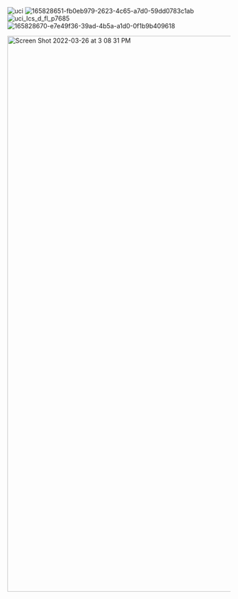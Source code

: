 ![uci](https://user-images.githubusercontent.com/19508013/192877107-3f62a4b8-2f12-4349-8d78-ff9897b8af30.png)
![165828651-fb0eb979-2623-4c65-a7d0-59dd0783c1ab](https://user-images.githubusercontent.com/19508013/221849108-9cf920e5-c185-4e76-89a7-c12d6c30a77b.png)
![uci_Ics_d_fl_p7685](https://user-images.githubusercontent.com/19508013/165651074-294a90e7-d2b2-48c3-bf0a-29bf07f98bcc.png)
![165828670-e7e49f36-39ad-4b5a-a1d0-0f1b9b409618](https://user-images.githubusercontent.com/19508013/229361981-420d4c29-7b53-4a3f-bcc8-fda2a96923c1.png)

<img width="1256" alt="Screen Shot 2022-03-26 at 3 08 31 PM" src="https://user-images.githubusercontent.com/19508013/160258674-ceb45116-79b2-4752-a429-a815aaed5920.png">
